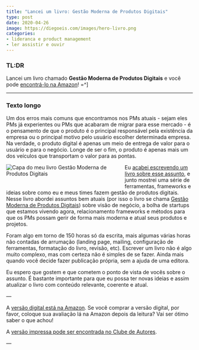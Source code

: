 ```yaml
---
title: "Lancei um livro: Gestão Moderna de Produtos Digitais"
type: post
date: 2020-04-26
image: https://diegoeis.com/images/hero-livro.png
categories:
- lideranca e product management
- ler assistir e ouvir
---
```



### TL:DR
Lancei um livro chamado **Gestão Moderna de Produtos Digitais** e você pode [encontrá-lo na Amazon](https://www.amazon.com.br/gp/product/B087F4FJSY?pf_rd_r=F1TZ5AYEB9WNAKMJGKFC&pf_rd_p=96b1767d-f792-4902-8834-039a970f4513)! =^]

---

### Texto longo
Um dos erros mais comuns que encontramos nos PMs atuais - sejam eles PMs já experientes ou PMs que acabaram de migrar para esse mercado - é o pensamento de que o produto é o principal responsável pela existência da empresa ou o principal motivo pelo usuário escolher determinada empresa. Na verdade, o produto digital é apenas um meio de entrega de valor para o usuário e para o negócio. Longe de ser o fim, o produto é apenas mais um dos veículos que transportam o valor para as pontas.

<a href="https://www.amazon.com.br/gp/product/B087F4FJSY?pf_rd_r=F1TZ5AYEB9WNAKMJGKFC&pf_rd_p=96b1767d-f792-4902-8834-039a970f4513"><img src="/images/book.jpg" alt="Capa do meu livro Gestão Moderna de Produtos Digitais" style="max-width: 300px; float: left; margin-right: 20px; margin-bottom: 20px;"></a>

Eu [acabei escrevendo um livro sobre esse assunto](https://www.amazon.com.br/gp/product/B087F4FJSY?pf_rd_r=F1TZ5AYEB9WNAKMJGKFC&pf_rd_p=96b1767d-f792-4902-8834-039a970f4513), e junto mostrei uma série de ferramentas, frameworks e ideias sobre como eu e meus times fazem gestão de produtos digitais. Nesse livro abordei assuntos bem atuais (por isso o livro se chama [Gestão Moderna de Produtos Digitais](https://www.amazon.com.br/gp/product/B087F4FJSY?pf_rd_r=F1TZ5AYEB9WNAKMJGKFC&pf_rd_p=96b1767d-f792-4902-8834-039a970f4513)) sobre visão de negócio, a bolha de startups que estamos vivendo agora, relacionamento frameworks e métodos para que os PMs possam gerir de forma mais moderna e atual seus produtos e projetos.

Foram algo em torno de 150 horas só da escrita, mais algumas várias horas não contadas de arrumação (landing page, mailing, configuração de ferramentas, formatação do livro, revisão, etc). Escrever um livro não é algo muito complexo, mas com certeza não é simples de se fazer. Ainda mais quando você decide fazer publicação própria, sem a ajuda de uma editora.

Eu espero que gostem e que cometem o ponto de vista de vocês sobre o assunto. É bastante importante para que eu possa ter novas ideias e assim atualizar o livro com conteúdo relevante, coerente e atual. 

—

A [versão digital está na Amazon](https://www.amazon.com.br/gp/product/B087F4FJSY?pf_rd_r=F1TZ5AYEB9WNAKMJGKFC&pf_rd_p=96b1767d-f792-4902-8834-039a970f4513). Se você comprar a versão digital, por favor, coloque sua avaliação lá na Amazon depois da leitura? Vai ser ótimo saber o que achou!

A [versão impressa pode ser encontrada no Clube de Autores](https://clubedeautores.com.br/livro/gestao-moderna-produtos-digitais).

—


